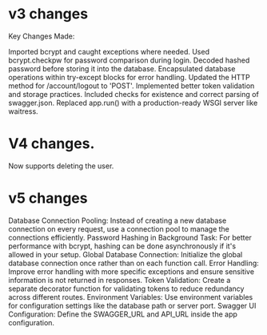 # v3 changes
Key Changes Made:

Imported bcrypt and caught exceptions where needed.
Used bcrypt.checkpw for password comparison during login.
Decoded hashed password before storing it into the database.
Encapsulated database operations within try-except blocks for error handling.
Updated the HTTP method for /account/logout to 'POST'.
Implemented better token validation and storage practices.
Included checks for existence and correct parsing of swagger.json.
Replaced app.run() with a production-ready WSGI server like waitress.

# V4 changes.

Now supports deleting the user.

# v5 changes

Database Connection Pooling: Instead of creating a new database connection on every request, use a connection pool to manage the connections efficiently.
Password Hashing in Background Task: For better performance with bcrypt, hashing can be done asynchronously if it's allowed in your setup.
Global Database Connection: Initialize the global database connection once rather than on each function call.
Error Handling: Improve error handling with more specific exceptions and ensure sensitive information is not returned in responses.
Token Validation: Create a separate decorator function for validating tokens to reduce redundancy across different routes.
Environment Variables: Use environment variables for configuration settings like the database path or server port.
Swagger UI Configuration: Define the SWAGGER_URL and API_URL inside the app configuration.

